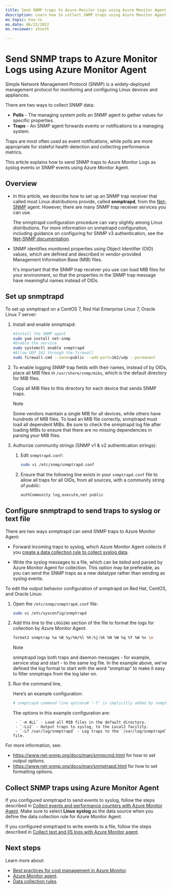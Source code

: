 ```yaml
---
title: Send SNMP traps to Azure Monitor Logs using Azure Monitor Agent
description: Learn how to collect SNMP traps using Azure Monitor Agent.  
ms.topic: how-to
ms.date: 06/22/2022
ms.reviewer: shseth

---
```


# Send SNMP traps to Azure Monitor Logs using Azure Monitor Agent
  
Simple Network Management Protocol (SNMP) is a widely-deployed management protocol for monitoring and configuring Linux devices and appliances.  
  
There are two ways to collect SNMP data: 

- **Polls** - The managing system polls an SNMP agent to gather values for specific properties.
- **Traps** - An SNMP agent forwards events or notifications to a managing system. 

Traps are most often used as event notifications, while polls are more appropriate for stateful health detection and collecting performance metrics.  
  
This article explains how to send SNMP traps to Azure Monitor Logs as syslog events or SNMP events using Azure Monitor Agent.


## Overview
  
- In this article, we describe how to set up an SNMP trap receiver that called most Linux distributions provide, called **snmptrapd**, from the [Net-SNMP](https://www.net-snmp.org/) agent. However, there are many SNMP trap receiver services you can use.

    The snmptrapd configuration procedure can vary slightly among Linux distributions.  For more information on snmptrapd configuration, including guidance on configuring for SNMP v3 authentication, see the [Net-SNMP documentation](https://www.net-snmp.org/docs/man/snmptrapd.conf.html).  


- SNMP identifies monitored properties using Object Identifier (OID) values, which are defined and described in vendor-provided Management Information Base (MIB) files.  

    It's important that the SNMP trap receiver you use can load MIB files for your environment, so that the properties in the SNMP trap message have meaningful names instead of OIDs.  
 
## Set up snmptrapd

To set up snmptrapd on a CentOS 7, Red Hat Enterprise Linux 7, Oracle Linux 7 server:

1. Install and enable snmptrapd: 

    ```bash
    #Install the SNMP agent
    sudo yum install net-snmp
    #Enable the service
    sudo systemctl enable snmptrapd
    #Allow UDP 162 through the firewall
    sudo firewall-cmd --zone=public --add-port=162/udp --permanent
    ```
1. To enable logging SNMP trap fields with their names, instead of by OIDs, place all MIB files in `/usr/share/snmp/mibs`, which is the default directory for MIB files. 

    Copy all MIB files to this directory for each device that sends SNMP traps. 

    > [!NOTE]
    > Some vendors maintain a single MIB for all devices, while others have hundreds of MIB files. To load an MIB file correctly, snmptrapd must load all dependent MIBs. Be sure to check the snmptrapd log file after loading MIBs to ensure that there are no missing dependencies in parsing your MIB files.  

1. Authorize community strings (SNMP v1 & v2 authentication strings): 
  
    1. Edit `snmptrapd.conf`: 
    
        ```bash
        sudo vi /etc/snmp/snmptrapd.conf  
        ```        

    1.  Ensure that the following line exists in your `snmptrapd.conf` file to allow all traps for all OIDs, from all sources, with a community string of *public*: 
    
        ```bash
        authCommunity log,execute,net public
        ```

## Configure snmptrapd to send traps to syslog or text file

There are two ways snmptrapd can send SNMP traps to Azure Monitor Agent: 

- Forward incoming traps to syslog, which Azure Monitor Agent collects if you [create a data collection rule to collect syslog data](../../sentinel/forward-syslog-monitor-agent.md). 

- Write the syslog messages to a file, which can be *tailed* and parsed by Azure Monitor Agent for collection. This option may be preferable, as you can send the SNMP traps as a new datatype rather than sending as syslog events.  
    
To edit the output behavior configuration of snmptrapd on Red Hat, CentOS, and Oracle Linux: 

1. Open the `/etc/snmp/snmptrapd.conf` file: 
    
    ```bash
    sudo vi /etc/sysconfig/snmptrapd
    ```    
1. Add this line to the `LOGGING` section of the file to format the logs for collection by Azure Monitor Agent:
    
    ```bash
    format2 snmptrap %a %B %y/%m/%l %h:%j:%k %N %W %q %T %W %v \n
    ```
    
    > [!NOTE]
    > snmptrapd logs both traps and daemon messages - for example, service stop and start - to the same log file. In the example above, we’ve defined the log format to start with the word “snmptrap” to make it easy to filter snmptraps from the log later on.  

1. Run the command line,     

    Here’s an example configuration:  

    ```bash        
    # snmptrapd command line options# '-f' is implicitly added by snmptrapd systemd unit file# OPTIONS="-Lsd"OPTIONS="-m ALL -Ls2 -Lf /var/log/snmptrapd"
    ```  
        
    The options in this example configuration are:  
    
        - `-m ALL` - Load all MIB files in the default directory.
        - `-Ls2` - Output traps to syslog, to the Local2 facility.
        - `-Lf /var/log/snmptrapd` - Log traps to the `/var/log/snmptrapd` file. 
        
For more information, see: 
- https://www.net-snmp.org/docs/man/snmpcmd.html for how to set output options. 
- https://www.net-snmp.org/docs/man/snmptrapd.html for how to set formatting options. 
    
## Collect SNMP traps using Azure Monitor Agent

If you configured snmptrapd to send events to syslog, follow the steps described in [Collect events and performance counters with Azure Monitor Agent](../agents/data-collection-rule-azure-monitor-agent.md). Make sure to select **Linux syslog** as the data source when you define the data collection rule for Azure Monitor Agent.

If you configured snmptrapd to write events to a file, follow the steps described in [Collect text and IIS logs with Azure Monitor agent](../agents/data-collection-text-log.md).

## Next steps

Learn more about: 
- [Best practices for cost management in Azure Monitor](../best-practices-cost.md).
- [Azure Monitor agent](azure-monitor-agent-overview.md).
- [Data collection rules](../essentials/data-collection-rule-overview.md).